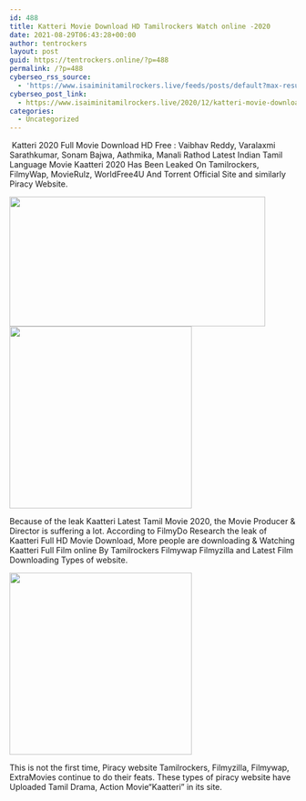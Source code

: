 ```yaml
---
id: 488
title: Katteri Movie Download HD Tamilrockers Watch online -2020
date: 2021-08-29T06:43:28+00:00
author: tentrockers
layout: post
guid: https://tentrockers.online/?p=488
permalink: /?p=488
cyberseo_rss_source:
  - 'https://www.isaiminitamilrockers.live/feeds/posts/default?max-results=150&start-index=151'
cyberseo_post_link:
  - https://www.isaiminitamilrockers.live/2020/12/katteri-movie-download-hd-tamilrockers.html
categories:
  - Uncategorized
---
```

<meta content="&nbsp;Katteri 2020 Full Movie Download HD Free : Vaibhav Reddy, Varalaxmi Sarathkumar, Sonam Bajwa, Aathmika, Manali Rathod Latest Indian Tamil L..." name="twitter:description" />

  


<center>
</center>

&nbsp;Katteri 2020 Full Movie Download HD Free : Vaibhav Reddy, Varalaxmi Sarathkumar, Sonam Bajwa, Aathmika, Manali Rathod Latest Indian Tamil Language Movie Kaatteri 2020 Has Been Leaked On Tamilrockers, FilmyWap, MovieRulz, WorldFree4U And Torrent Official Site and similarly Piracy Website.<ins data-width="0" data-height="0" class="p85d33ea497" data-domain="//aaaaaco.com" data-affquery="/f5ff9bfd5d/85d33ea497/?placementName=default"></ins>

<div class="separator">
  <a href="https://1.bp.blogspot.com/-0w1QiaYK5w4/X-BZDTfUrlI/AAAAAAAAAFY/TwgZrCSsrxsgImXN2fb9ulaB-y5udXXAgCLcBGAsYHQ/s1000/Katteri-Tamil-Movie-1000x600.jpg" imageanchor="1"><img loading="lazy" border="0" data-original-height="600" data-original-width="1000" height="228" src="https://1.bp.blogspot.com/-0w1QiaYK5w4/X-BZDTfUrlI/AAAAAAAAAFY/TwgZrCSsrxsgImXN2fb9ulaB-y5udXXAgCLcBGAsYHQ/w449-h228/Katteri-Tamil-Movie-1000x600.jpg" width="449" /></a>
</div>



<div class="separator">
  <a href="https://aaaaaco.com/b7e8e06d99/fc8b940e04/?placementName=default" imageanchor="1" target="_blank" rel="noopener"><img border="0" data-original-height="166" data-original-width="800" src="https://1.bp.blogspot.com/-WWDQu47WQOU/X-BZKVqfiLI/AAAAAAAAAFc/FrRY4xJX2tQAUUFhc1xr217GwOptoQSdgCLcBGAsYHQ/s320/unnamed.gif" width="320" /></a>
</div>

Because of the leak Kaatteri Latest Tamil Movie 2020, the Movie Producer & Director is suffering a lot. According to FilmyDo Research the leak of Kaatteri Full HD Movie Download, More people are downloading & Watching Kaatteri Full Film online By Tamilrockers Filmywap Filmyzilla and Latest Film Downloading Types of website.<ins data-width="0" data-height="0" class="p85d33ea497" data-domain="//aaaaaco.com" data-affquery="/f5ff9bfd5d/85d33ea497/?placementName=default"></ins>

<div class="separator">
  <a href="https://aaaaaco.com/b7e8e06d99/fc8b940e04/?placementName=default" imageanchor="1" target="_blank" rel="noopener"><img border="0" data-original-height="166" data-original-width="800" src="https://1.bp.blogspot.com/-womjnideZeM/X-BZQoYhm6I/AAAAAAAAAFg/XG9_dac6JwM-evA1dIW1CowqqAwVvaD4wCLcBGAsYHQ/s320/unnamed.gif" width="320" /></a>
</div>

<ins data-width="0" data-height="0" class="p85d33ea497" data-domain="//aaaaaco.com" data-affquery="/f5ff9bfd5d/85d33ea497/?placementName=default"></ins>

This is not the first time, Piracy website Tamilrockers, Filmyzilla, Filmywap, ExtraMovies continue to do their feats. These types of piracy website have Uploaded Tamil Drama, Action Movie“Kaatteri” in its site.<ins data-width="0" data-height="0" class="p85d33ea497" data-domain="//aaaaaco.com" data-affquery="/f5ff9bfd5d/85d33ea497/?placementName=default"></ins>

<center>
</center>